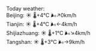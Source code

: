 Today weather:  
Beijing: ☀️ 🌡️+4°C 🌬️↗0km/h  
Tianjin: ☀️ 🌡️+4°C 🌬️←4km/h  
Shijiazhuang: ☀️ 🌡️+1°C 🌬️↘4km/h  
Tangshan: ☀️ 🌡️+3°C 🌬️→9km/h  
